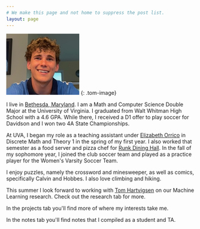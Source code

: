 ```yaml
---
# We make this page and not home to suppress the post list.
layout: page
---
```


![Hugo Barnes](hugo.jpg)
{: .tom-image}

I live in [Bethesda, Maryland][wv].
I am a Math and Computer Science Double Major at the University of 
Virginia. I graduated from Walt Whitman High School with a 4.6 GPA. While there, I received
a D1 offer to play soccer for Davidson and I won two 4A State Championships.

At UVA, I began my role as a teaching assistant under [Elizabeth Orrico][eo] in 
Discrete Math and Theory 1 in the spring of my first year. I also worked 
that semester as a food server and pizza chef for [Runk Dining Hall][rd].
In the fall of my sophomore year, I joined the club soccer team and played as a
practice player for the Women's Varsity Soccer Team.

I enjoy puzzles, namely the crossword and minesweeper, as well as comics, specifically
Calvin and Hobbes. I also love climbing and hiking.

This summer I look forward to working with [Tom Hartvigsen][th] on our Machine Learning
research. Check out the research tab for more.

In the projects tab you'll find more of where my interests take me.

In the notes tab you'll find notes that I compiled as a student and TA.


[wv]: https://www.visitmaryland.org/list/bethesda
[eo]: https://engineering.virginia.edu/faculty/elizabeth-orrico
[rd]: https://virginia.campusdish.com/en/locationsandmenus/runkdiningroom/
[th]: https://www.tomhartvigsen.com/
